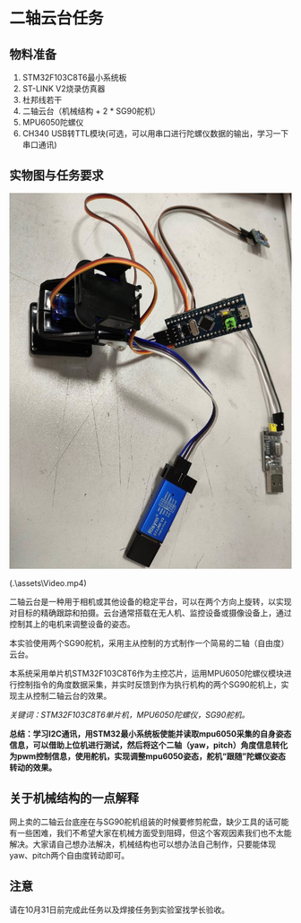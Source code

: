 # 二轴云台任务

## 物料准备

1. STM32F103C8T6最小系统板
2. ST-LINK V2烧录仿真器
3. 杜邦线若干
4. 二轴云台（机械结构 + 2 * SG90舵机）
5. MPU6050陀螺仪
6. CH340 USB转TTL模块(可选，可以用串口进行陀螺仪数据的输出，学习一下串口通讯)

## 实物图与任务要求

![](./assets/Picture.jpg)

[](.\assets\Video.mp4)(.\assets\Video.mp4)

二轴云台是一种用于相机或其他设备的稳定平台，可以在两个方向上旋转，以实现对目标的精确跟踪和拍摄。云台通常搭载在无人机、监控设备或摄像设备上，通过控制其上的电机来调整设备的姿态。

本实验使用两个SG90舵机，采用主从控制的方式制作一个简易的二轴（自由度）云台。

本系统采用单片机STM32F103C8T6作为主控芯片，运用MPU6050陀螺仪模块进行控制指令的角度数据采集，并实时反馈到作为执行机构的两个SG90舵机上，实现主从控制二轴云台的效果。

*关键词：STM32F103C8T6单片机，MPU6050陀螺仪，SG90舵机。*

**总结：学习I2C通讯，用STM32最小系统板使能并读取mpu6050采集的自身姿态信息，可以借助上位机进行测试，然后将这个二轴（yaw，pitch）角度信息转化为pwm控制信息，使用舵机，实现调整mpu6050姿态，舵机“跟随”陀螺仪姿态转动的效果。**

## 关于机械结构的一点解释

网上卖的二轴云台底座在与SG90舵机组装的时候要修剪舵盘，缺少工具的话可能有一些困难，我们不希望大家在机械方面受到阻碍，但这个客观因素我们也不太能解决。大家请自己想办法解决，机械结构也可以想办法自己制作，只要能体现yaw、pitch两个自由度转动即可。

## 注意

请在10月31日前完成此任务以及焊接任务到实验室找学长验收。

